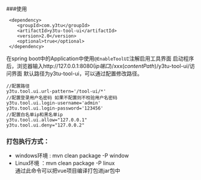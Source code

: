 ###使用
```
 <dependency>
    <groupId>com.y3tu</groupId>
    <artifactId>y3tu-tool-ui</artifactId>
    <version>2.0</version>
    <optional>true</optional>
 </dependency>
```

在spring boot中的Application中使用`@EnableToolUI`注解启用工具界面
启动程序后，浏览器输入http://127.0.0.1:8080(*ip端口*)/xxx(*contentPath*)/y3tu-tool-ui/访问界面
默认路径为y3tu-tool-ui，可以通过配置修改路径。

```
//配置路径
y3tu.tool.ui.url-pattern='/tool-ui/*' 
//配置登录用户名密码 如果不配置则不校验用户名密码
y3tu.tool.ui.login-username='admin'
y3tu.tool.ui.login-password='123456'
//配置白名单ip和黑名单ip
y3tu.tool.ui.allow="127.0.0.1"
y3tu.tool.ui.deny="127.0.0.2"
```

### 打包执行方式：
* windows环境 : mvn clean package -P window
* Linux环境 ：mvn clean package -P linux   
通过此命令可以把vue项目编译打包进jar包中